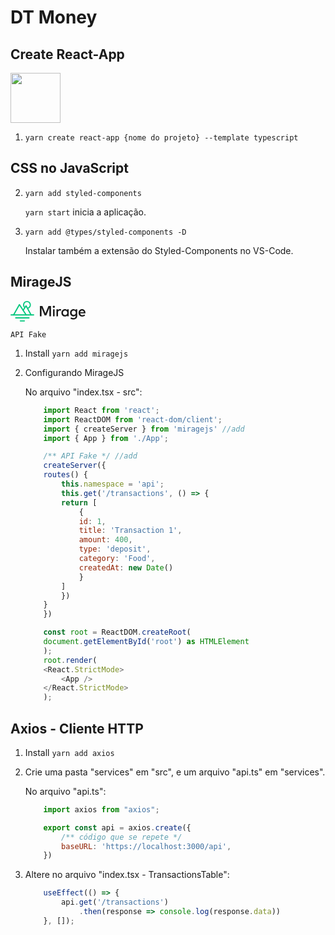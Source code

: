 # DT Money

## Create React-App

[ <img style="width:80px;" src="https://create-react-app.dev/img/logo.svg"> ](https://create-react-app.dev/docs/custom-templates/)

1. `yarn create react-app {nome do projeto} --template typescript`

## CSS no JavaScript

2. `yarn add styled-components`

    `yarn start` inicia a aplicação.

3. `yarn add @types/styled-components -D`

    Instalar também a extensão do Styled-Components no VS-Code.

## MirageJS

[ <svg style="width: 120px;" viewBox="0 0 249 69" class="
    w-24 md:w-28 lg:w-34 py-3 text-gray-100
    "><g id="logo-and-name_svg__logo-and-name_svg__Logo-5" stroke="none" stroke-width="1" fill="none" fill-rule="evenodd"><g id="logo-and-name_svg__logo-and-name_svg__Logo-1" transform="translate(-860.000000, -628.000000)"><g id="logo-and-name_svg__logo-and-name_svg__Group-2" transform="translate(862.000000, 628.125000)"><path d="M-2.84217094e-14,45.956 L74.724,45.956" id="logo-and-name_svg__logo-and-name_svg__Path" stroke="#05C77E" stroke-width="4" stroke-linecap="round" stroke-linejoin="round"></path><path d="M15.346,55.956 L59.377,55.956" id="logo-and-name_svg__logo-and-name_svg__Path" stroke="#05C77E" stroke-width="3.9937" stroke-linecap="round" stroke-linejoin="round"></path><path d="M30.694,65.956 L44.029,65.956" id="logo-and-name_svg__logo-and-name_svg__Path" stroke="#05C77E" stroke-width="4" stroke-linecap="round" stroke-linejoin="round"></path><polyline id="logo-and-name_svg__logo-and-name_svg__Path" stroke="#05C77E" stroke-width="4" stroke-linecap="round" stroke-linejoin="round" fill-rule="nonzero" points="40.066 30.581 49.661 16.128 66.376 45.956"></polyline><path d="M52.661,-1.77635684e-15 C59.8440155,-1.77635684e-15 65.667,5.82298454 65.667,13.006 C65.667,18.6437838 62.0798555,23.4437451 57.0634462,25.2480043 L55.1941169,21.9111027 C59.0746424,20.8093965 61.917,17.2396323 61.917,13.006 C61.917,7.89405236 57.7729476,3.75 52.661,3.75 C47.5490524,3.75 43.405,7.89405236 43.405,13.006 C43.405,15.2129486 44.1773904,17.2394958 45.4665957,18.8300659 L43.3230653,22.0591357 C41.0526191,19.7177165 39.655,16.525074 39.655,13.006 C39.655,5.82298454 45.4779845,-1.77635684e-15 52.661,-1.77635684e-15 Z" id="logo-and-name_svg__logo-and-name_svg__Combined-Shape" fill="#05C77E" fill-rule="nonzero"></path><polyline id="logo-and-name_svg__logo-and-name_svg__Path" stroke="#05C77E" stroke-width="4" stroke-linecap="round" stroke-linejoin="round" points="8.348 45.956 27.588 11.742 49.918 45.956"></polyline><path d="M206.577,26.731 C209.992,26.732 212.645,27.935 214.414,30.171 L214.414,27.346 L219.573,27.346 L219.573,49.235 C219.573,56.63 214.807,61.174 206.946,61.174 C203.433,61.174 199.576,60.216 197.095,58.447 L198.962,54.099 C201.345,55.548 204.072,56.482 206.946,56.482 C211.761,56.482 214.414,53.829 214.414,49.456 L214.414,47.564 C212.645,49.824 209.992,51.003 206.577,51.003 C201.197,51.003 195.67,46.482 195.67,38.867 C195.67,31.252 201.197,26.731 206.577,26.731 Z M178.738,26.732 C182.079,26.732 184.511,28.107 186.133,30.196 L186.133,27.346 L191.268,27.346 L191.268,50.881 L186.133,50.881 L186.133,48.056 C184.512,50.144 182.08,51.495 178.738,51.495 C172.155,51.495 166.971,46.311 166.971,39.113 C166.971,31.915 172.155,26.732 178.738,26.732 Z M235.692,26.733 C242.277,26.732 246.797,31.744 246.821,39.089 C246.821,39.752 246.772,40.416 246.723,41.005 L229.33,41.005 C230.018,45.231 232.99,47 236.331,47 C238.689,47 241.195,46.066 243.136,44.519 L245.691,48.18 C242.816,50.637 239.574,51.496 236.012,51.496 C228.961,51.496 223.974,46.582 223.974,39.114 C223.974,31.744 228.765,26.733 235.692,26.733 Z M103.996,16.487 L113.995,41.054 L123.994,16.487 L132.519,16.487 L132.519,50.881 L126.966,50.881 L126.966,22.58 L116.918,47.515 L111.071,47.515 L101.023,22.85 L101.023,50.881 L95.471,50.881 L95.471,16.487 L103.996,16.487 Z M144.415,27.346 L144.415,50.881 L139.256,50.881 L139.256,27.346 L144.415,27.346 Z M162.424,26.732 C163.996,26.732 165.2,26.928 166.379,27.395 L165.151,32.48 C164.07,31.915 162.498,31.62 161.245,31.62 C157.977,31.62 155.644,33.929 155.644,37.933 L155.644,50.88 L150.509,50.88 L150.509,27.346 L155.594,27.346 L155.594,29.999 C157.142,27.764 159.549,26.732 162.424,26.732 Z M179.353,31.571 C174.931,31.571 172.253,34.986 172.253,39.113 C172.253,43.24 174.931,46.655 179.353,46.655 C183.603,46.655 186.453,43.412 186.453,39.113 C186.453,34.814 183.603,31.571 179.353,31.571 Z M207.903,31.5719998 C203.555,31.571 200.951,34.888 200.951,38.868 C200.951,42.824 203.555,46.164 207.903,46.164 C212.055,46.164 214.856,42.995 214.856,38.868 C214.856,34.741 212.055,31.5719998 207.903,31.5719998 Z M235.594,31.301 C231.934,31.301 229.895,33.66 229.355,37.099 L241.564,37.099 C240.999,33.438 238.862,31.301 235.594,31.301 Z M141.81,15.578 C143.849,15.578 145.446,17.175 145.446,19.214 C145.446,21.253 143.849,22.801 141.81,22.801 C139.771,22.801 138.223,21.253 138.223,19.214 C138.223,17.175 139.771,15.578 141.81,15.578 Z" id="logo-and-name_svg__logo-and-name_svg__Combined-Shape" fill="currentColor" fill-rule="nonzero"></path></g></g></g></svg> ](https://miragejs.com/)

    API Fake

1. Install `yarn add miragejs`

2. Configurando MirageJS

    No arquivo "index.tsx - src":

    ```js
        import React from 'react';
        import ReactDOM from 'react-dom/client';
        import { createServer } from 'miragejs' //add
        import { App } from './App';

        /** API Fake */ //add
        createServer({
        routes() {
            this.namespace = 'api';
            this.get('/transactions', () => {
            return [
                {
                id: 1,
                title: 'Transaction 1',
                amount: 400,
                type: 'deposit',
                category: 'Food',
                createdAt: new Date()
                }
            ]
            })
        }
        })

        const root = ReactDOM.createRoot(
        document.getElementById('root') as HTMLElement
        );
        root.render(
        <React.StrictMode>
            <App />
        </React.StrictMode>
        );
    ```

## Axios - Cliente HTTP

1. Install `yarn add axios`

2. Crie uma pasta "services" em "src", e um arquivo "api.ts" em "services".

    No arquivo "api.ts":
    ```js
        import axios from "axios";

        export const api = axios.create({
            /** código que se repete */
            baseURL: 'https://localhost:3000/api',
        })
    ```

3. Altere no arquivo "index.tsx - TransactionsTable":

    ```js
        useEffect(() => {
            api.get('/transactions')
                .then(response => console.log(response.data))
        }, []);
    ```

